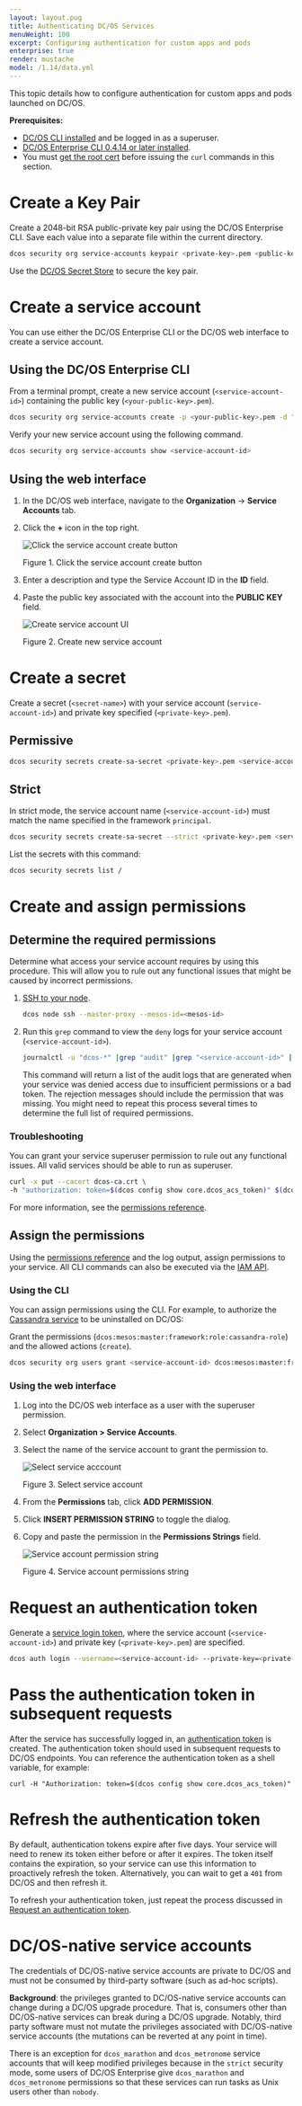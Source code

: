 ```yaml
---
layout: layout.pug
title: Authenticating DC/OS Services
menuWeight: 100
excerpt: Configuring authentication for custom apps and pods
enterprise: true
render: mustache
model: /1.14/data.yml
---
```

<!-- The source repository for this topic is https://github.com/dcos/dcos-docs-site -->

This topic details how to configure authentication for custom apps and pods launched on DC/OS.

**Prerequisites:**

- [DC/OS CLI installed](/1.14/cli/install/) and be logged in as a superuser.
- [DC/OS Enterprise CLI 0.4.14 or later installed](/1.14/cli/enterprise-cli/#ent-cli-install).
- You must [get the root cert](/1.14/security/ent/tls-ssl/get-cert/) before issuing the `curl` commands in this section.

# <a name="create-a-keypair"></a>Create a Key Pair
Create a 2048-bit RSA public-private key pair using the DC/OS Enterprise CLI. Save each value into a separate file within the current directory.

```bash
dcos security org service-accounts keypair <private-key>.pem <public-key>.pem
```

Use the [DC/OS Secret Store](/1.14/security/ent/secrets/) to secure the key pair.

# <a name="create-a-service-account"></a>Create a service account
You can use either the DC/OS Enterprise CLI or the DC/OS web interface to create a service account.

## Using the DC/OS Enterprise CLI

From a terminal prompt, create a new service account (`<service-account-id>`) containing the public key (`<your-public-key>.pem`).

```bash
dcos security org service-accounts create -p <your-public-key>.pem -d "<description>" <service-account-id>
```

Verify your new service account using the following command.

```bash
dcos security org service-accounts show <service-account-id>
```

## Using the web interface

1. In the DC/OS web interface, navigate to the **Organization** -> **Service Accounts** tab.
1. Click the **+** icon in the top right.

   ![Click the service account create button](/1.14/img/GUI-Organization-Service_Accounts_View-1_12.png)

   Figure 1. Click the service account create button

1. Enter a description and type the Service Account ID in the **ID** field.
1. Paste the public key associated with the account into the **PUBLIC KEY** field.

   ![Create service account UI](/1.14/img/create-service-account.png)

   Figure 2. Create new service account


# Create a secret
Create a secret (`<secret-name>`) with your service account (`service-account-id>`) and private key specified (`<private-key>.pem`).

## Permissive

```bash
dcos security secrets create-sa-secret <private-key>.pem <service-account-id> <secret-name>
```

## Strict
In strict mode, the service account name (`<service-account-id>`) must match the name specified in the framework `principal`.
```bash
dcos security secrets create-sa-secret --strict <private-key>.pem <service-account-id> <secret-name>
```

List the secrets with this command:

```bash
dcos security secrets list /
```

# <a name="give-perms"></a>Create and assign permissions

## Determine the required permissions
Determine what access your service account requires by using this procedure. This will allow you to rule out any functional issues that might be caused by incorrect permissions.

1.  [SSH to your node](/1.14/administering-clusters/sshcluster/).

    ```bash
    dcos node ssh --master-proxy --mesos-id=<mesos-id>
    ```

1.  Run this `grep` command to view the `deny` logs for your service account (`<service-account-id>`).

    ```bash
    journalctl -u "dcos-*" |grep "audit" |grep "<service-account-id>" |grep "deny"
    ```

    This command will return a list of the audit logs that are generated when your service was denied access due to insufficient permissions or a bad token. The rejection messages should include the permission that was missing. You might need to repeat this process several times to determine the full list of required permissions.


### Troubleshooting

You can grant your service superuser permission to rule out any functional issues. All valid services should be able to run as superuser.

   ```bash
   curl -x put --cacert dcos-ca.crt \
   -h "authorization: token=$(dcos config show core.dcos_acs_token)" $(dcos config show core.dcos_url)/acs/api/v1/acls/dcos:superuser/users/<service-account-id>/full
   ```

For more information, see the [permissions reference](/1.14/security/ent/perms-reference/).

## Assign the permissions
Using the [permissions reference](/1.14/security/ent/perms-reference/) and the log output, assign permissions to your service. All CLI commands can also be executed via the [IAM API](/1.14/security/ent/iam-api/).

### Using the CLI

You can assign permissions using the CLI. For example, to authorize the [Cassandra service](/services/cassandra/cass-auth/) to be uninstalled on DC/OS:

Grant the permissions (`dcos:mesos:master:framework:role:cassandra-role`) and the allowed actions (`create`).

```bash
dcos security org users grant <service-account-id> dcos:mesos:master:framework:role:cassandra-role create --description "Controls the ability of cassandra-role to register as a framework with the Mesos master"
```

### Using the web interface

1.  Log into the DC/OS web interface as a user with the superuser permission.
1.  Select **Organization > Service Accounts**.
1.  Select the name of the service account to grant the permission to.

    ![Select service acccount](/1.14/img/GUI-Organization-Service_Accounts_No_Tooltip-1_12.png)

    Figure 3. Select service account

1.  From the **Permissions** tab, click **ADD PERMISSION**.
1.  Click **INSERT PERMISSION STRING** to toggle the dialog.
1.  Copy and paste the permission in the **Permissions Strings** field.

    ![Service account permission string](/1.14/img/service-account-permission-string.png)

    Figure 4. Service account permissions string

# <a name="req-auth-tok"></a>Request an authentication token

Generate a [service login token](/1.14/security/ent/service-auth/), where the service account (`<service-account-id>`) and private key (`<private-key>.pem`) are specified.

```bash
dcos auth login --username=<service-account-id> --private-key=<private-key>.pem
```

# <a name="pass-tok"></a>Pass the authentication token in subsequent requests
After the service has successfully logged in, an [authentication token](/1.14/security/ent/service-auth/) is created. The authentication token should used in subsequent requests to DC/OS endpoints. You can reference the authentication token as a shell variable, for example:

```
curl -H "Authorization: token=$(dcos config show core.dcos_acs_token)"
```

# <a name="refresh-tok"></a>Refresh the authentication token
By default, authentication tokens expire after five days. Your service will need to renew its token either before or after it expires. The token itself contains the expiration, so your service can use this information to proactively refresh the token. Alternatively, you can wait to get a `401` from DC/OS and then refresh it.

To refresh your authentication token, just repeat the process discussed in [Request an authentication token](#req-auth-tok).

# <a name="dcos-native-service-accounts"></a>DC/OS-native service accounts

The credentials of DC/OS-native service accounts are private to DC/OS and must not be consumed by third-party software (such as ad-hoc scripts).

**Background**: the privileges granted to DC/OS-native service accounts can change during a DC/OS upgrade procedure. That is, consumers other than DC/OS-native services can break during a DC/OS upgrade. Notably, third party software must not mutate the privileges associated with DC/OS-native service accounts (the mutations can be reverted at any point in time).

There is an exception for `dcos_marathon` and `dcos_metronome` service accounts that will keep modified privileges because in the `strict` security mode, some users of DC/OS Enterprise give `dcos_marathon` and `dcos_metronome` permissions so that these services can run tasks as Unix users other than `nobody`.
